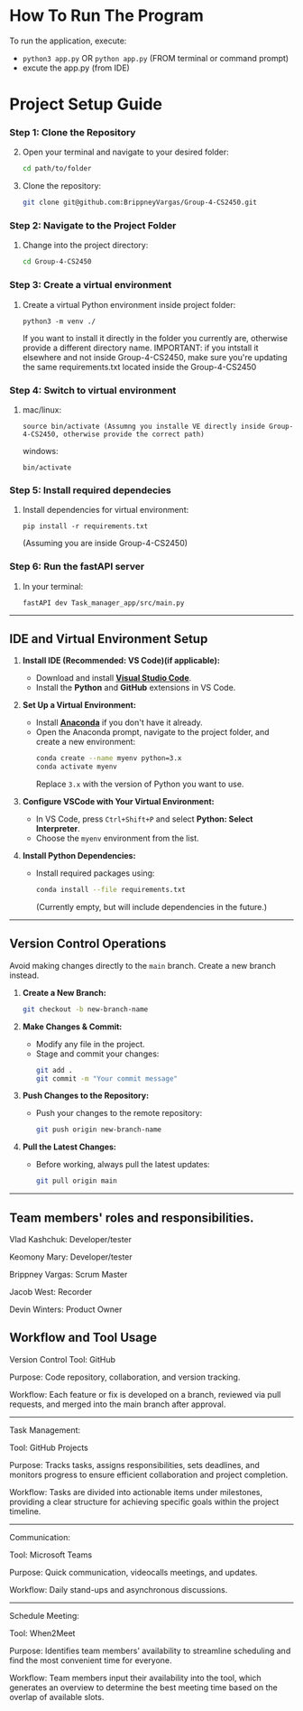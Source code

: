 # How To Run The Program

To run the application, execute:
- ```python3 app.py``` OR ```python app.py``` (FROM terminal or command prompt)
- excute the app.py (from IDE)

# Project Setup Guide

### Step 1: Clone the Repository
2. Open your terminal and navigate to your desired folder:
   ```bash
   cd path/to/folder
   ```
3. Clone the repository:
   ```bash
   git clone git@github.com:BrippneyVargas/Group-4-CS2450.git
   ```

### Step 2: Navigate to the Project Folder
1. Change into the project directory:
   ```bash
   cd Group-4-CS2450
   ```

### Step 3: Create a virtual environment
1. Create a virtual Python environment inside project folder:
   ```terminal
   python3 -m venv ./ 
   ```
   If you want to install it directly in the folder you currently are, otherwise provide a different directory name. IMPORTANT: if you intstall it elsewhere and not inside Group-4-CS2450, make sure you're updating the same requirements.txt located inside the Group-4-CS2450

### Step 4: Switch to virtual environment
1. mac/linux:
   ```terminal
   source bin/activate (Assumng you installe VE directly inside Group-4-CS2450, otherwise provide the correct path)
   ```
   windows:
   ```bash/shell
   bin/activate
   ```
   
### Step 5: Install required dependecies
1. Install dependencies for virtual environment:
   ```terminal
   pip install -r requirements.txt
   ```
   (Assuming you are inside Group-4-CS2450)

### Step 6: Run the fastAPI server
1. In your terminal:
   ```bash/termnal/shell
   fastAPI dev Task_manager_app/src/main.py
   ```
---

## IDE and Virtual Environment Setup

1. **Install IDE (Recommended: VS Code)(if applicable):**
   - Download and install **[Visual Studio Code](https://code.visualstudio.com/)**.
   - Install the **Python** and **GitHub** extensions in VS Code.

2. **Set Up a Virtual Environment:**
   - Install **[Anaconda](https://www.anaconda.com/products/individual)** if you don't have it already.
   - Open the Anaconda prompt, navigate to the project folder, and create a new environment:
     ```bash
     conda create --name myenv python=3.x
     conda activate myenv
     ```
     Replace `3.x` with the version of Python you want to use.

3. **Configure VSCode with Your Virtual Environment:**
   - In VS Code, press `Ctrl+Shift+P` and select **Python: Select Interpreter**.
   - Choose the `myenv` environment from the list.

4. **Install Python Dependencies:**
   - Install required packages using:
     ```bash
     conda install --file requirements.txt
     ```
     (Currently empty, but will include dependencies in the future.)
---

## Version Control Operations

Avoid making changes directly to the `main` branch. Create a new branch instead.

1. **Create a New Branch:**
   ```bash
   git checkout -b new-branch-name
   ```

2. **Make Changes & Commit:**
   - Modify any file in the project.
   - Stage and commit your changes:
     ```bash
     git add .
     git commit -m "Your commit message"
     ```

3. **Push Changes to the Repository:**
   - Push your changes to the remote repository:
     ```bash
     git push origin new-branch-name
     ```

4. **Pull the Latest Changes:**
   - Before working, always pull the latest updates:
     ```bash
     git pull origin main
     ```

---

## Team members' roles and responsibilities.


Vlad Kashchuk: Developer/tester 

Keomony Mary: Developer/tester 

Brippney Vargas: Scrum Master 

Jacob West: Recorder 

Devin Winters: Product Owner 


## Workflow and Tool Usage 

Version Control Tool: GitHub 

Purpose: Code repository, collaboration, and version tracking. 

Workflow: Each feature or fix is developed on a branch, reviewed via pull requests, and merged into the main branch after approval. 

---

Task Management:

Tool: GitHub Projects

Purpose: Tracks tasks, assigns responsibilities, sets deadlines, and monitors progress to ensure efficient collaboration and project completion.

Workflow: Tasks are divided into actionable items under milestones, providing a clear structure for achieving specific goals within the project timeline.

---

Communication: 

Tool:  Microsoft Teams 

Purpose: Quick communication, videocalls meetings, and updates. 

Workflow: Daily stand-ups and asynchronous discussions. 

---

Schedule Meeting:

Tool: When2Meet

Purpose: Identifies team members' availability to streamline scheduling and find the most convenient time for everyone.

Workflow: Team members input their availability into the tool, which generates an overview to determine the best meeting time based on the overlap of available slots.


 
